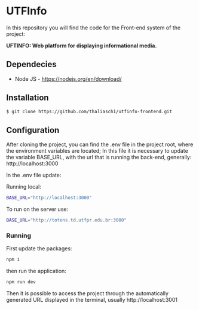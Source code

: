 # UTFInfo
In this repository you will find the code for the Front-end system of the project:

 <b>UFTINFO: Web platform for displaying informational media.</b>

## Dependecies

* Node JS - https://nodejs.org/en/download/

## Installation 

```bash
$ git clone https://github.com/thaliasch1/utfinfo-frontend.git
```


## Configuration

After cloning the project, you can find the .env file in the project root, where the environment variables are located; In this file it is necessary to update the variable BASE_URL, with the url that is running the back-end, generally: http://localhost:3000

In the .env file update: 


Running local: 
```bash
BASE_URL="http://localhost:3000"
```

To run on the server use: 
```bash
BASE_URL="http://totens.td.utfpr.edu.br:3000"
```

### Running

First update the packages:

```bash
npm i
```
then run the application:
```bash
npm run dev
```

Then it is possible to access the project through the automatically generated URL displayed in the terminal, usually http://localhost:3001

